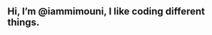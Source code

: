 ## Hi, I’m @iammimouni, I like coding different things.



<!---
iammimouni/iammimouni is a ✨ special ✨ repository because its `README.md` (this file) appears on your GitHub profile.
You can click the Preview link to take a look at your changes.
--->
